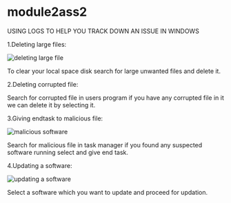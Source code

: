# module2ass2
  USING LOGS TO HELP YOU TRACK DOWN AN ISSUE IN WINDOWS
  
  1.Deleting large files:
  
  ![deleting large file](https://user-images.githubusercontent.com/83391098/119147054-db16c600-ba68-11eb-859d-848feb7da62a.png)


To clear your local space disk search for large unwanted files and delete it.


2.Deleting corrupted file:

Search for corrupted file in users program if you have any corrupted file in it we can delete it by selecting it.

3.Giving endtask to malicious file:

![malicious software](https://user-images.githubusercontent.com/83391098/119147852-98092280-ba69-11eb-9160-48ffb506b597.png)

Search for malicious file in task manager if you found any suspected software running select and give end task.


4.Updating a software:

![updating a software](https://user-images.githubusercontent.com/83391098/119148230-ec140700-ba69-11eb-960f-4df4fbe8847c.png)

Select a software which you want to update and proceed for updation.

